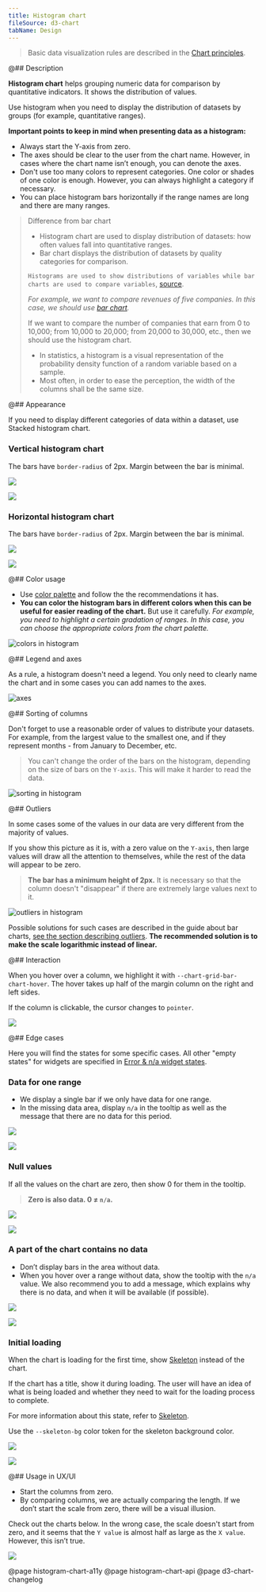 ```yaml
---
title: Histogram chart
fileSource: d3-chart
tabName: Design
---
```


> Basic data visualization rules are described in the [Chart principles](/data-display/d3-chart).

@## Description

**Histogram chart** helps grouping numeric data for comparison by quantitative indicators. It shows the distribution of values.

Use histogram when you need to display the distribution of datasets by groups (for example, quantitative ranges).

**Important points to keep in mind when presenting data as a histogram:**

- Always start the Y-axis from zero.
- The axes should be clear to the user from the chart name. However, in cases where the chart name isn’t enough, you can denote the axes.
- Don't use too many colors to represent categories. One color or shades of one color is enough. However, you can always highlight a category if necessary.
- You can place histogram bars horizontally if the range names are long and there are many ranges.

> Difference from bar chart
>
> - Histogram chart are used to display distribution of datasets: how often values fall into quantitative ranges.
> - Bar chart displays the distribution of datasets by quality categories for comparison.
>
> `Histograms are used to show distributions of variables while bar charts are used to compare variables`, [source](https://www.forbes.com/sites/naomirobbins/2012/01/04/a-histogram-is-not-a-bar-chart/#93b29b6d775f).
>
> _For example, we want to compare revenues of five companies. In this case, we should use [bar chart](/data-display/bar-chart/)._
>
> If we want to compare the number of companies that earn from 0 to 10,000; from 10,000 to 20,000; from 20,000 to 30,000, etc., then we should use the histogram chart.
>
> - In statistics, a histogram is a visual representation of the probability density function of a random variable based on a sample.
> - Most often, in order to ease the perception, the width of the columns shall be the same size.

@## Appearance

If you need to display different categories of data within a dataset, use Stacked histogram chart.

### Vertical histogram chart

The bars have `border-radius` of 2px. Margin between the bar is minimal.

![](static/histogram.png)

![](static/histogram-stack.png)

### Horizontal histogram chart

The bars have `border-radius` of 2px. Margin between the bar is minimal.

![](static/histogram-horizontal.png)

![](static/histogram-horizontal-stack.png)

@## Color usage

- Use [color palette](/data-display/color-palette/) and follow the the recommendations it has.
- **You can color the histogram bars in different colors when this can be useful for easier reading of the chart.** But use it carefully. _For example, you need to highlight a certain gradation of ranges. In this case, you can choose the appropriate colors from the chart palette._

![colors in histogram](static/color-yes-no.png)

@## Legend and axes

As a rule, a histogram doesn't need a legend. You only need to clearly name the chart and in some cases you can add names to the axes.

![axes](static/axes.png)

@## Sorting of columns

Don't forget to use a reasonable order of values to distribute your datasets. For example, from the largest value to the smallest one, and if they represent months - from January to December, etc.

> You can't change the order of the bars on the histogram, depending on the size of bars on the `Y-axis`. This will make it harder to read the data.

![sorting in histogram](static/sort-yes-no.png)

@## Outliers

In some cases some of the values in our data are very different from the majority of values.

If you show this picture as it is, with a zero value on the `Y-axis`, then large values will draw all the attention to themselves, while the rest of the data will appear to be zero.

> **The bar has a minimum height of 2px.** It is necessary so that the column doesn't "disappear" if there are extremely large values next to it.

![outliers in histogram](static/outliers.png)

Possible solutions for such cases are described in the guide about bar charts, [see the section describing outliers](/data-display/bar-chart/). **The recommended solution is to make the scale logarithmic instead of linear.**

@## Interaction

When you hover over a column, we highlight it with `--chart-grid-bar-chart-hover`. The hover takes up half of the margin column on the right and left sides.

If the column is clickable, the cursor changes to `pointer`.

![](static/histogram.png)

@## Edge cases

Here you will find the states for some specific cases. All other "empty states" for widgets are specified in [Error & n/a widget states](/components/widget-empty/).

### Data for one range

- We display a single bar if we only have data for one range.
- In the missing data area, display `n/a` in the tooltip as well as the message that there are no data for this period.

![](static/na.png)

![](static/no-more-histogram-chart.png)

### Null values

If all the values on the chart are zero, then show 0 for them in the tooltip.

> **Zero is also data. 0 ≠ `n/a`.**

![](static/null-histogram-chart.png)

![](static/null-horizontal.png)

### A part of the chart contains no data

- Don’t display bars in the area without data.
- When you hover over a range without data, show the tooltip with the `n/a` value. We also recommend you to add a message, which explains why there is no data, and when it will be available (if possible).

![](static/histogram-partially.png)

![](static/hor-partially.png)

### Initial loading

When the chart is loading for the first time, show [Skeleton](/components/skeleton/) instead of the chart.

If the chart has a title, show it during loading. The user will have an idea of what is being loaded and whether they need to wait for the loading process to complete.

For more information about this state, refer to [Skeleton](/components/skeleton/).

Use the `--skeleton-bg` color token for the skeleton background color.

![](static/vert-skeleton.png)

![](static/hor-skeleton.png)

@## Usage in UX/UI

- Start the columns from zero.
- By comparing columns, we are actually comparing the length. If we don’t start the scale from zero, there will be a visual illusion.

Check out the charts below. In the wrong case, the scale doesn't start from zero, and it seems that the `Y value` is almost half as large as the `X value`. However, this isn’t true.

![](static/deception-yes-no.png)

@page histogram-chart-a11y
@page histogram-chart-api
@page d3-chart-changelog
